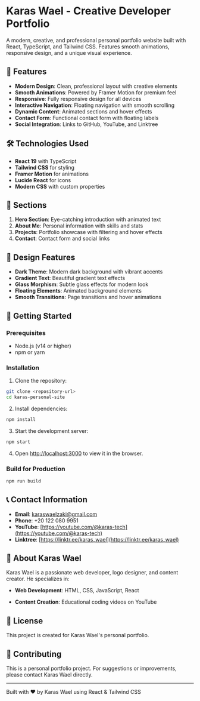 # Karas Wael - Creative Developer Portfolio

A modern, creative, and professional personal portfolio website built with React, TypeScript, and Tailwind CSS. Features smooth animations, responsive design, and a unique visual experience.

## 🚀 Features

- **Modern Design**: Clean, professional layout with creative elements
- **Smooth Animations**: Powered by Framer Motion for premium feel
- **Responsive**: Fully responsive design for all devices
- **Interactive Navigation**: Floating navigation with smooth scrolling
- **Dynamic Content**: Animated sections and hover effects
- **Contact Form**: Functional contact form with floating labels
- **Social Integration**: Links to GitHub, YouTube, and Linktree

## 🛠️ Technologies Used

- **React 19** with TypeScript
- **Tailwind CSS** for styling
- **Framer Motion** for animations
- **Lucide React** for icons
- **Modern CSS** with custom properties

## 📱 Sections

1. **Hero Section**: Eye-catching introduction with animated text
2. **About Me**: Personal information with skills and stats
3. **Projects**: Portfolio showcase with filtering and hover effects
4. **Contact**: Contact form and social links

## 🎨 Design Features

- **Dark Theme**: Modern dark background with vibrant accents
- **Gradient Text**: Beautiful gradient text effects
- **Glass Morphism**: Subtle glass effects for modern look
- **Floating Elements**: Animated background elements
- **Smooth Transitions**: Page transitions and hover animations

## 🚀 Getting Started

### Prerequisites

- Node.js (v14 or higher)
- npm or yarn

### Installation

1. Clone the repository:
```bash
git clone <repository-url>
cd karas-personal-site
```

2. Install dependencies:
```bash
npm install
```

3. Start the development server:
```bash
npm start
```

4. Open [http://localhost:3000](http://localhost:3000) to view it in the browser.

### Build for Production

```bash
npm run build
```

## 📞 Contact Information

- **Email**: karaswaelzaki@gmail.com
- **Phone**: +20 122 080 9951
- **YouTube**: [https://youtube.com/@karas-tech](https://youtube.com/@karas-tech)
- **Linktree**: [https://linktr.ee/karas_wael](https://linktr.ee/karas_wael)

## 🎯 About Karas Wael

Karas Wael is a passionate web developer, logo designer, and content creator. He specializes in:

- **Web Development**: HTML, CSS, JavaScript, React
<!-- - **Logo Design**: Brand identity and visual design -->
- **Content Creation**: Educational coding videos on YouTube
<!-- - **UI/UX Design**: Modern and user-friendly interfaces -->

## 📝 License

This project is created for Karas Wael's personal portfolio.

## 🤝 Contributing

This is a personal portfolio project. For suggestions or improvements, please contact Karas Wael directly.

---

Built with ❤️ by Karas Wael using React & Tailwind CSS
